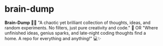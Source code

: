 # brain-dump
**Brain-Dump** 🧠💡    "A chaotic yet brilliant collection of thoughts, ideas, and random experiments. No filters, just pure creativity and code." 🚀    OR    "Where unfinished ideas, genius sparks, and late-night coding thoughts find a home. A repo for everything and anything!" 💻✨
